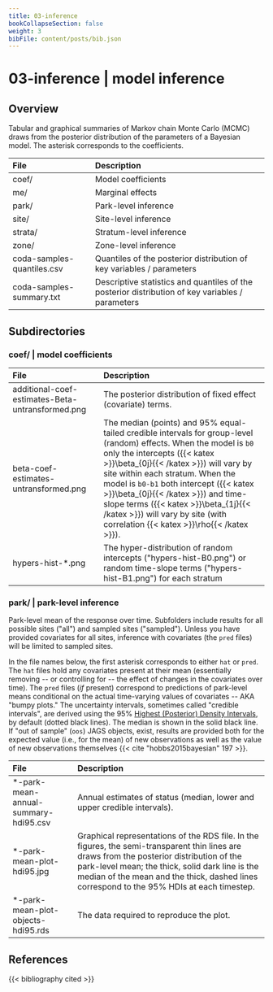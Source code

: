 ```yaml
---
title: 03-inference
bookCollapseSection: false
weight: 3
bibFile: content/posts/bib.json
---
```


# 03-inference | model inference

## Overview

Tabular and graphical summaries of Markov chain Monte Carlo (MCMC) draws from the posterior distribution of the parameters of a Bayesian model. The asterisk corresponds to the coefficients.  

| __File__ | __Description__ |
|:---|:---|
| coef/ | Model coefficients |
| me/ | Marginal effects |
| park/ | Park-level inference |
| site/ | Site-level inference |
| strata/ | Stratum-level inference |
| zone/ | Zone-level inference |
| coda-samples-quantiles.csv | Quantiles of the posterior distribution of key variables / parameters  |
| coda-samples-summary.txt | Descriptive statistics and quantiles of the posterior distribution of key variables / parameters |

## Subdirectories

### coef/ | model coefficients

| __File__ | __Description__ |
|:---|:---|
| additional-coef-estimates-Beta-untransformed.png | The posterior distribution of fixed effect (covariate) terms.  |
| beta-coef-estimates-untransformed.png | The median (points) and 95% equal-tailed credible intervals for group-level (random) effects. When the model is `b0` only the intercepts ({{< katex >}}\beta_{0j}{{< /katex >}}) will vary by site within each stratum. When the model is `b0-b1` both intercept ({{< katex >}}\beta_{0j}{{< /katex >}}) and time-slope terms ({{< katex >}}\beta_{1j}{{< /katex >}}) will vary by site (with correlation {{< katex >}}\rho{{< /katex >}}).  |
| hypers-hist-*.png | The hyper-distribution of random intercepts ("hypers-hist-B0.png") or random time-slope terms ("hypers-hist-B1.png") for each stratum  |

### park/ | park-level inference
Park-level mean of the response over time. Subfolders include results for all possible sites ("all") and sampled sites ("sampled"). Unless you have provided covariates for all sites, inference with covariates (the `pred` files) will be limited to sampled sites.

In the file names below, the first asterisk corresponds to either `hat` or `pred`. The `hat` files hold any covariates present at their mean (essentially removing -- or controlling for -- the effect of changes in the covariates over time). The `pred` files (_if_ present) correspond to predictions of park-level means conditional on the actual time-varying values of covariates -- AKA "bumpy plots." The uncertainty intervals, sometimes called "credible intervals", are derived using the 95% [Highest (Posterior) Density Intervals](https://cran.r-project.org/web/packages/HDInterval/index.html), by default (dotted black lines). The median is shown in the solid black line. If "out of sample" (`oos`) JAGS objects, exist, results are provided both for the expected value (i.e., for the mean) of new observations as well as the value of new observations themselves {{< cite "hobbs2015bayesian" 197 >}}.


| __File__ | __Description__ |
|:---|:---|
| *-park-mean-annual-summary-hdi95.csv | Annual estimates of status (median, lower and upper credible intervals).  |
| *-park-mean-plot-hdi95.jpg | Graphical representations of the RDS file. In the figures, the semi-transparent thin lines are draws from the posterior distribution of the park-level mean; the thick, solid dark line is the median of the mean and the thick, dashed lines correspond to the 95% HDIs at each timestep. |
| *-park-mean-plot-objects-hdi95.rds| The data required to reproduce the plot. |

## References

{{< bibliography cited >}}